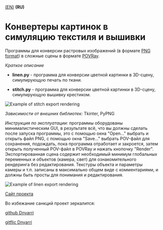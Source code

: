 [(EN)](README.md) **(RU)**

# Конвертеры картинок в симуляцию текстиля и вышивки

Программы для конверсии растровых изображений (в формате [PNG format](http://www.libpng.org/pub/png/)) в сложные сцены в формате [POVRay](https://www.povray.org/).

*Краткое описание*

- **linen.py** - программа для конверсии цветной картинки в 3D-сцену, симулирующую печать по ткани.  

- **stitch.py**  - программа для конверсии цветной картинки в 3D-сцену, симулирующую вышивку крестиком.

![Example of stitch export rendering](https://dnyarri.github.io/imgzaika/640/stitch.png)

*Зависимости от внешних библиотек:* Tkinter, PyPNG

*Инструкция по эксплуатации:* программы оборудованы минималистическим GUI, в результате всё, что вы должны сделать после запуска программы, это с помощью окна "Open..." выбрать и открыть файл PNG, с помощью окна "Save..." выбрать POV-файл для сохранения, подождать, пока программа отработает и закроется, затем открыть полученный POV-файл в POVRay и нажать кнопочку "Render". Экспортированная сцена содержит необходимый минимум глобальных переменных и объектов (камера, свет) для ознакомительного рендеринга без редактирования. Текстуры объекта и параметры камеры и т.п. записаны в максимально общем виде с комментариями, и должны быть просты для понимания и редактирования.

![Example of linen export rendering](https://dnyarri.github.io/imgzaika/640/linen.png)

[Сайт проекта](https://dnyarri.github.io/)

Во избежание санкций проект зеркалится:

[github Dnyarri](https://github.com/Dnyarri/POVmosaic)

[gitflic Dnyarri](https://gitflic.ru/project/dnyarri/povmosaic)
